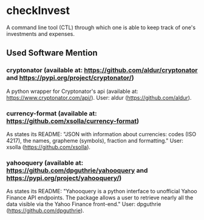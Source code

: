 # checkInvest

A command line tool (CTL) through which one is able to keep track of one's investments and expenses.

## Used Software Mention

### cryptonator (available at: https://github.com/aldur/cryptonator and https://pypi.org/project/cryptonator/)

A python wrapper for Cryptonator's api (available at: https://www.cryptonator.com/api/). User: aldur (https://github.com/aldur).

### currency-format (available at: https://github.com/xsolla/currency-format)

As states its README: "JSON with information about currencies: codes (ISO 4217), the names, grapheme (symbols), fraction and formatting." User: xsolla (https://github.com/xsolla).

### yahooquery (available at: https://github.com/dpguthrie/yahooquery and https://pypi.org/project/yahooquery/)

As states its README: "Yahooquery is a python interface to unofficial Yahoo Finance API endpoints. The package allows a user to retrieve nearly all the data visible via the Yahoo Finance front-end." User: dpguthrie (https://github.com/dpguthrie).
